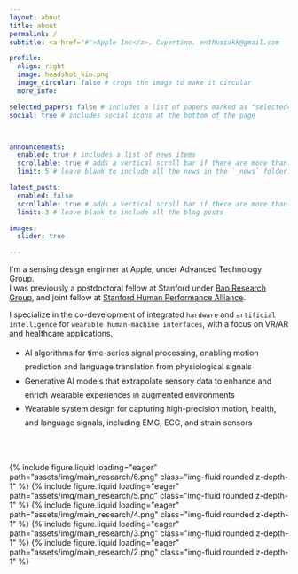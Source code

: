 ```yaml
---
layout: about
title: about
permalink: /
subtitle: <a href='#'>Apple Inc</a>. Cupertino. enthusiakk@gmail.com

profile:
  align: right
  image: headshot_kim.png
  image_circular: false # crops the image to make it circular
  more_info: 

selected_papers: false # includes a list of papers marked as "selected={true}"
social: true # includes social icons at the bottom of the page



announcements:
  enabled: true # includes a list of news items
  scrollable: true # adds a vertical scroll bar if there are more than 3 news items
  limit: 5 # leave blank to include all the news in the `_news` folder

latest_posts:
  enabled: false
  scrollable: true # adds a vertical scroll bar if there are more than 3 new posts items
  limit: 3 # leave blank to include all the blog posts

images:
  slider: true

---
```


I'm a sensing design enginner at Apple, under Advanced Technology Group. <br>
I was previously a postdoctoral fellow at Stanford under [Bao Research Group](https://baogroup.stanford.edu), and joint fellow at [Stanford Human Performance Alliance](https://humanperformance.stanford.edu). 

I specialize in the co-development of integrated `hardware` and `artificial intelligence` for `wearable human-machine interfaces`, with a focus on VR/AR and healthcare applications.


<ul style="line-height: 1.8; padding-left: 2em;">
  <li>AI algorithms for time-series signal processing, enabling motion prediction and language translation from physiological signals</li>
  <li>Generative AI models that extrapolate sensory data to enhance and enrich wearable experiences in augmented environments</li>
  <li>Wearable system design for capturing high-precision motion, health, and language signals, including EMG, ECG, and strain sensors</li>
</ul>


<!-- >
Write your biography here. This is first page Tell the world about yourself. Link to your favorite [subreddit](http://reddit.com). You can put a picture in, too. The code is already in, just name your picture `prof_pic.jpg` and put it in the `img/` folder.

Put your address / P.O. box / other info right below your picture. You can also disable any of these elements by editing `profile` property of the YAML header of your `_pages/about.md`. Edit `_bibliography/papers.bib` and Jekyll will render your [publications page](/al-folio/publications/) automatically.

Link to your social media connections, too. This theme is set up to use [Font Awesome icons](https://fontawesome.com/) and [Academicons](https://jpswalsh.github.io/academicons/), like the ones below. Add your Facebook, Twitter, LinkedIn, Google Scholar, or just disable all of them.
-->

<div style="margin-top: 60px;"></div>

<swiper-container style="height: 430px;" autoplay-delay="3500" keyboard="true" navigation="true" pagination="true" pagination-clickable="true" pagination-dynamic-bullets="true" rewind="true" loop="true" autoplay-disable-on-interaction="false">
  <swiper-slide>{% include figure.liquid loading="eager" path="assets/img/main_research/6.png" class="img-fluid rounded z-depth-1" %}</swiper-slide>
  <swiper-slide>{% include figure.liquid loading="eager" path="assets/img/main_research/5.png" class="img-fluid rounded z-depth-1" %}</swiper-slide>
  <swiper-slide>{% include figure.liquid loading="eager" path="assets/img/main_research/4.png" class="img-fluid rounded z-depth-1" %}</swiper-slide>
  <swiper-slide>{% include figure.liquid loading="eager" path="assets/img/main_research/3.png" class="img-fluid rounded z-depth-1" %}</swiper-slide>
  <swiper-slide>{% include figure.liquid loading="eager" path="assets/img/main_research/2.png" class="img-fluid rounded z-depth-1" %}</swiper-slide>
  <swiper-autoplay-progress slot="container-end"></swiper-autoplay-progress>
</swiper-container>


